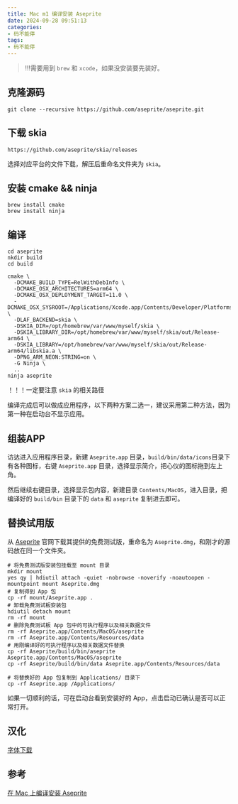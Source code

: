 ```yaml
---
title: Mac m1 编译安装 Aseprite
date: 2024-09-28 09:51:13
categories:
- 码不能停
tags:
- 码不能停
---
```


> !!!需要用到 `brew` 和 `xcode`，如果没安装要先装好。

## 克隆源码

```
git clone --recursive https://github.com/aseprite/aseprite.git
```

## 下载 skia

```
https://github.com/aseprite/skia/releases
```

选择对应平台的文件下载，解压后重命名文件夹为 `skia`。

## 安装 cmake && ninja

```
brew install cmake
brew install ninja
```

## 编译
```
cd aseprite
nkdir build
cd build

cmake \
  -DCMAKE_BUILD_TYPE=RelWithDebInfo \
  -DCMAKE_OSX_ARCHITECTURES=arm64 \
  -DCMAKE_OSX_DEPLOYMENT_TARGET=11.0 \
  -DCMAKE_OSX_SYSROOT=/Applications/Xcode.app/Contents/Developer/Platforms/MacOSX.platform/Developer/SDKs/MacOSX.sdk \
  -DLAF_BACKEND=skia \
  -DSKIA_DIR=/opt/homebrew/var/www/myself/skia \
  -DSKIA_LIBRARY_DIR=/opt/homebrew/var/www/myself/skia/out/Release-arm64 \
  -DSKIA_LIBRARY=/opt/homebrew/var/www/myself/skia/out/Release-arm64/libskia.a \
  -DPNG_ARM_NEON:STRING=on \
  -G Ninja \
  ..
ninja aseprite  
```

！！！一定要注意 `skia` 的相关路径

编译完成后可以做成应用程序，以下两种方案二选一，建议采用第二种方法，因为第一种在启动台不显示应用。

## 组装APP
访达进入应用程序目录，新建 `Aseprite.app` 目录，`build/bin/data/icons`目录下有各种图标，右键 `Aseprite.app` 目录，选择显示简介，把心仪的图标拖到左上角。

然后继续右键目录，选择显示包内容，新建目录 `Contents/MacOS`，进入目录，把编译好的 `build/bin` 目录下的 `data` 和 `aseprite` 复制进去即可。

## 替换试用版
从 [Aseprite](https://www.aseprite.org/trial/) 官网下载其提供的免费测试版，重命名为 `Aseprite.dmg`，和刚才的源码放在同一个文件夹。

```
# 将免费测试版安装包挂载至 mount 目录
mkdir mount
yes qy | hdiutil attach -quiet -nobrowse -noverify -noautoopen -mountpoint mount Aseprite.dmg
# 复制得到 App 包
cp -rf mount/Aseprite.app .
# 卸载免费测试板安装包
hdiutil detach mount
rm -rf mount
# 删除免费测试板 App 包中的可执行程序以及相关数据文件
rm -rf Aseprite.app/Contents/MacOS/aseprite
rm -rf Aseprite.app/Contents/Resources/data
# 用刚编译好的可执行程序以及相关数据文件替换
cp -rf Aseprite/build/bin/aseprite Aseprite.app/Contents/MacOS/aseprite
cp -rf Aseprite/build/bin/data Aseprite.app/Contents/Resources/data

# 将替换好的 App 包复制到 Applications/ 目录下
cp -rf Aseprite.app /Applications/
```
如果一切顺利的话，可在启动台看到安装好的 App，点击启动已确认是否可以正常打开。

## 汉化
[字体下载](https://github.com/J-11/Aseprite-Simplified-Chinese/blob/master/README.md)

## 参考
[在 Mac 上编译安装 Aseprite](https://www.newverse.wiki/knows/aseprite/)